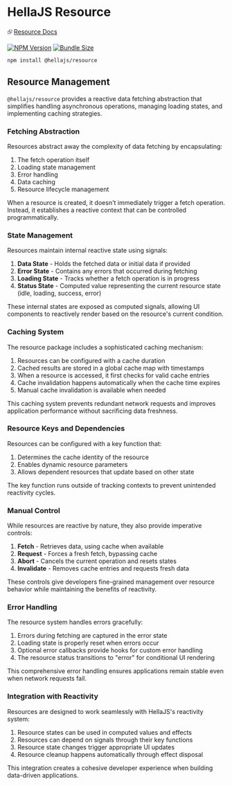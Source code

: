 # HellaJS Resource

⮺ [Resource Docs](https://hellajs.com/packages/resource/resource)

[![NPM Version](https://img.shields.io/npm/v/@hellajs/resource)](https://www.npmjs.com/package/@hellajs/resource)
[![Bundle Size](https://img.shields.io/bundlephobia/minzip/@hellajs/resource@latest)](https://bundlephobia.com/package/@hellajs/resource)


```bash
npm install @hellajs/resource
```

## Resource Management

`@hellajs/resource` provides a reactive data fetching abstraction that simplifies handling asynchronous operations, managing loading states, and implementing caching strategies.

### Fetching Abstraction

Resources abstract away the complexity of data fetching by encapsulating:

1. The fetch operation itself
2. Loading state management
3. Error handling
4. Data caching
5. Resource lifecycle management

When a resource is created, it doesn't immediately trigger a fetch operation. Instead, it establishes a reactive context that can be controlled programmatically.

### State Management

Resources maintain internal reactive state using signals:

1. **Data State** - Holds the fetched data or initial data if provided
2. **Error State** - Contains any errors that occurred during fetching
3. **Loading State** - Tracks whether a fetch operation is in progress
4. **Status State** - Computed value representing the current resource state (idle, loading, success, error)

These internal states are exposed as computed signals, allowing UI components to reactively render based on the resource's current condition.

### Caching System

The resource package includes a sophisticated caching mechanism:

1. Resources can be configured with a cache duration
2. Cached results are stored in a global cache map with timestamps
3. When a resource is accessed, it first checks for valid cache entries
4. Cache invalidation happens automatically when the cache time expires
5. Manual cache invalidation is available when needed

This caching system prevents redundant network requests and improves application performance without sacrificing data freshness.

### Resource Keys and Dependencies

Resources can be configured with a key function that:

1. Determines the cache identity of the resource
2. Enables dynamic resource parameters
3. Allows dependent resources that update based on other state

The key function runs outside of tracking contexts to prevent unintended reactivity cycles.

### Manual Control

While resources are reactive by nature, they also provide imperative controls:

1. **Fetch** - Retrieves data, using cache when available
2. **Request** - Forces a fresh fetch, bypassing cache
3. **Abort** - Cancels the current operation and resets states
4. **Invalidate** - Removes cache entries and requests fresh data

These controls give developers fine-grained management over resource behavior while maintaining the benefits of reactivity.

### Error Handling

The resource system handles errors gracefully:

1. Errors during fetching are captured in the error state
2. Loading state is properly reset when errors occur
3. Optional error callbacks provide hooks for custom error handling
4. The resource status transitions to "error" for conditional UI rendering

This comprehensive error handling ensures applications remain stable even when network requests fail.

### Integration with Reactivity

Resources are designed to work seamlessly with HellaJS's reactivity system:

1. Resource states can be used in computed values and effects
2. Resources can depend on signals through their key functions
3. Resource state changes trigger appropriate UI updates
4. Resource cleanup happens automatically through effect disposal

This integration creates a cohesive developer experience when building data-driven applications.